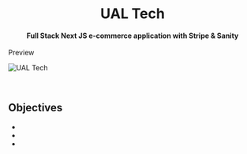 <h1 align="center">UAL Tech</h1>

<div align="center">
  <strong>Full Stack Next JS e-commerce application with Stripe & Sanity
</strong>
</div>

<br />
Preview

<br />

![UAL Tech](./preview.gif)

<br />

## Objectives

-
-
-
